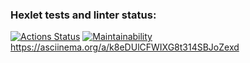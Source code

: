 ### Hexlet tests and linter status:
[![Actions Status](https://github.com/Nikita-Shavrin/java-project-61/actions/workflows/hexlet-check.yml/badge.svg)](https://github.com/Nikita-Shavrin/java-project-61/actions)
[![Maintainability](https://api.codeclimate.com/v1/badges/117382bbce0c4f6df104/maintainability)](https://codeclimate.com/github/Nikita-Shavrin/java-project-61/maintainability)
https://asciinema.org/a/k8eDUlCFWIXG8t314SBJoZexd
